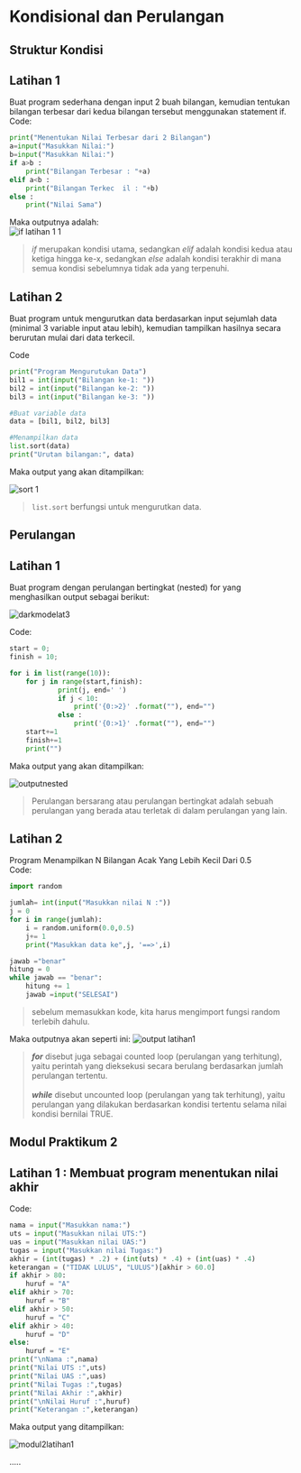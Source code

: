 # Kondisional dan Perulangan
## **Struktur Kondisi**
## Latihan 1
Buat program sederhana dengan input 2 buah bilangan, kemudian tentukan bilangan terbesar dari kedua bilangan tersebut menggunakan statement if.
Code:
```python
print("Menentukan Nilai Terbesar dari 2 Bilangan")
a=input("Masukkan Nilai:")
b=input("Masukkan Nilai:")
if a>b :
    print("Bilangan Terbesar : "+a)
elif a<b :
    print("Bilangan Terkec  il : "+b)
else :
    print("Nilai Sama")
```
Maka outputnya adalah: 
\
![if latihan 1 1](https://user-images.githubusercontent.com/116176746/202186022-54542051-649b-4ec1-a56c-73c1d015a1f5.png)

>*if* merupakan kondisi utama, sedangkan *elif* adalah kondisi kedua atau ketiga hingga ke-x, sedangkan *else* adalah kondisi terakhir di mana semua kondisi sebelumnya tidak ada yang terpenuhi.


## Latihan 2
Buat program untuk mengurutkan data berdasarkan input sejumlah data (minimal 3 variable input atau lebih), kemudian tampilkan
hasilnya secara berurutan mulai dari data terkecil.

Code
```python
print("Program Mengurutukan Data")
bil1 = int(input("Bilangan ke-1: "))
bil2 = int(input("Bilangan ke-2: "))
bil3 = int(input("Bilangan ke-3: "))

#Buat variable data
data = [bil1, bil2, bil3]

#Menampilkan data
list.sort(data)
print("Urutan bilangan:", data)
```


Maka output yang akan ditampilkan:

![sort 1](https://user-images.githubusercontent.com/116176746/202194829-bee29cb8-9e53-4fe8-a11c-d934e505b068.png)
> `list.sort` berfungsi untuk mengurutkan data. 

## **Perulangan**
## Latihan 1
Buat program dengan perulangan bertingkat (nested) for yang
menghasilkan output sebagai berikut:

![darkmodelat3](https://user-images.githubusercontent.com/116176746/202855701-3d0c3631-a022-4f51-84c3-b4556fa11e9a.png)


Code:

```python
start = 0;
finish = 10;

for i in list(range(10)):
    for j in range(start,finish):
            print(j, end=' ')
            if j < 10:
                print('{0:>2}' .format(""), end="")
            else :
                print('{0:>1}' .format(""), end="")
    start+=1
    finish+=1
    print("")
```
Maka output yang akan ditampilkan:

![outputnested](https://user-images.githubusercontent.com/116176746/202856480-0d336411-6612-4d85-a5ac-4ba0413ecfc8.png)

>Perulangan bersarang atau perulangan bertingkat adalah sebuah perulangan yang berada atau terletak di dalam perulangan yang lain.

## Latihan 2
Program Menampilkan N Bilangan Acak Yang Lebih Kecil Dari 0.5
\
Code:
```python   
import random

jumlah= int(input("Masukkan nilai N :"))
j = 0
for i in range(jumlah):
    i = random.uniform(0.0,0.5)
    j+= 1
    print("Masukkan data ke",j, '==>',i)

jawab ="benar"
hitung = 0
while jawab == "benar":
    hitung += 1
    jawab =input("SELESAI")
```
> sebelum memasukkan kode, kita harus mengimport fungsi random terlebih dahulu.

Maka outputnya akan seperti ini: 
![output latihan1](https://user-images.githubusercontent.com/116176746/200994857-5e393f83-642d-4b55-9079-56d33747f5aa.png)

>**_for_** disebut juga sebagai counted loop (perulangan yang terhitung), yaitu
perintah yang dieksekusi secara berulang berdasarkan jumlah perulangan tertentu.
\
\
*__while__* disebut uncounted loop (perulangan yang tak terhitung), yaitu perulangan
yang dilakukan berdasarkan kondisi tertentu selama nilai kondisi bernilai TRUE.

## **Modul Praktikum 2**
## Latihan 1 : Membuat program menentukan nilai akhir

Code:
```python
nama = input("Masukkan nama:")
uts = input("Masukkan nilai UTS:")
uas = input("Masukkan nilai UAS:")
tugas = input("Masukkan nilai Tugas:")
akhir = (int(tugas) * .2) + (int(uts) * .4) + (int(uas) * .4)
keterangan = ("TIDAK LULUS", "LULUS")[akhir > 60.0]
if akhir > 80:
    huruf = "A"
elif akhir > 70:
    huruf = "B"
elif akhir > 50:
    huruf = "C"
elif akhir > 40:
    huruf = "D"
else:
    huruf = "E"
print("\nNama :",nama)
print("Nilai UTS :",uts)
print("Nilai UAS :",uas)
print("Nilai Tugas :",tugas)
print("Nilai Akhir :",akhir)
print("\nNilai Huruf :",huruf)
print("Keterangan :",keterangan)
```

Maka output yang ditampilkan:

![modul2latihan1](image/modul2latihan1.png)

.....